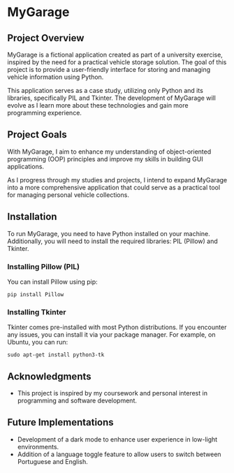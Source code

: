 
# MyGarage

## Project Overview
MyGarage is a fictional application created as part of a university exercise, inspired by the need for a practical vehicle storage solution. The goal of this project is to provide a user-friendly interface for storing and managing vehicle information using Python.

This application serves as a case study, utilizing only Python and its libraries, specifically PIL and Tkinter. The development of MyGarage will evolve as I learn more about these technologies and gain more programming experience.

## Project Goals
With MyGarage, I aim to enhance my understanding of object-oriented programming (OOP) principles and improve my skills in building GUI applications.

As I progress through my studies and projects, I intend to expand MyGarage into a more comprehensive application that could serve as a practical tool for managing personal vehicle collections.

## Installation
To run MyGarage, you need to have Python installed on your machine. Additionally, you will need to install the required libraries: PIL (Pillow) and Tkinter.

### Installing Pillow (PIL)
You can install Pillow using pip:

```
pip install Pillow
```

### Installing Tkinter
Tkinter comes pre-installed with most Python distributions. If you encounter any issues, you can install it via your package manager. For example, on Ubuntu, you can run:

```
sudo apt-get install python3-tk
```

## Acknowledgments
- This project is inspired by my coursework and personal interest in programming and software development.

## Future Implementations
- Development of a dark mode to enhance user experience in low-light environments.
- Addition of a language toggle feature to allow users to switch between Portuguese and English.


